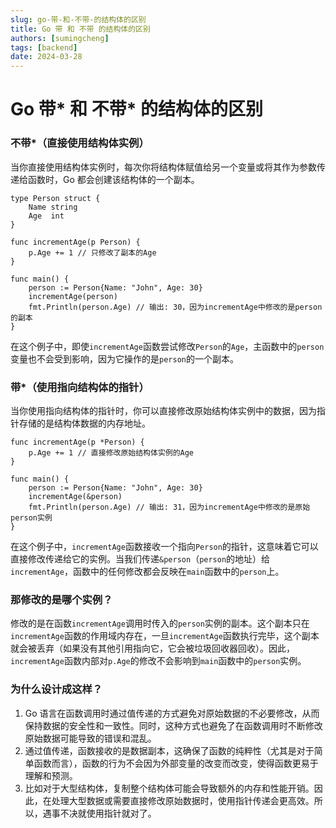 ```yaml
---
slug: go-带-和-不带-的结构体的区别
title: Go 带 和 不带 的结构体的区别
authors: [sumingcheng]
tags: [backend]
date: 2024-03-28
---
```


# Go 带* 和 不带* 的结构体的区别

### 不带\*（直接使用结构体实例）

当你直接使用结构体实例时，每次你将结构体赋值给另一个变量或将其作为参数传递给函数时，Go 都会创建该结构体的一个副本。

```
type Person struct {
    Name string
    Age  int
}
​
func incrementAge(p Person) {
    p.Age += 1 // 只修改了副本的Age
}
​
func main() {
    person := Person{Name: "John", Age: 30}
    incrementAge(person)
    fmt.Println(person.Age) // 输出: 30，因为incrementAge中修改的是person的副本
}

```

在这个例子中，即使`incrementAge`函数尝试修改`Person`的`Age`，主函数中的`person`变量也不会受到影响，因为它操作的是`person`的一个副本。

### 带\*（使用指向结构体的指针）

当你使用指向结构体的指针时，你可以直接修改原始结构体实例中的数据，因为指针存储的是结构体数据的内存地址。

```
func incrementAge(p *Person) {
    p.Age += 1 // 直接修改原始结构体实例的Age
}
​
func main() {
    person := Person{Name: "John", Age: 30}
    incrementAge(&person)
    fmt.Println(person.Age) // 输出: 31，因为incrementAge中修改的是原始person实例
}

```

在这个例子中，`incrementAge`函数接收一个指向`Person`的指针，这意味着它可以直接修改传递给它的实例。当我们传递`&person`（`person`的地址）给`incrementAge`，函数中的任何修改都会反映在`main`函数中的`person`上。

### 那修改的是哪个实例？

修改的是在函数`incrementAge`调用时传入的`person`实例的副本。这个副本只在`incrementAge`函数的作用域内存在，一旦`incrementAge`函数执行完毕，这个副本就会被丢弃（如果没有其他引用指向它，它会被垃圾回收器回收）。因此，`incrementAge`函数内部对`p.Age`的修改不会影响到`main`函数中的`person`实例。

### 为什么设计成这样？

1. Go 语言在函数调用时通过值传递的方式避免对原始数据的不必要修改，从而保持数据的安全性和一致性。同时，这种方式也避免了在函数调用时不断修改原始数据可能导致的错误和混乱。
2. 通过值传递，函数接收的是数据副本，这确保了函数的纯粹性（尤其是对于简单函数而言），函数的行为不会因为外部变量的改变而改变，使得函数更易于理解和预测。
3. 比如对于大型结构体，复制整个结构体可能会导致额外的内存和性能开销。因此，在处理大型数据或需要直接修改原始数据时，使用指针传递会更高效。所以，遇事不决就使用指针就对了。
